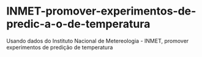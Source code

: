 # INMET-promover-experimentos-de-predic-a-o-de-temperatura
Usando dados do Instituto Nacional de Metereologia - INMET, promover experimentos de predição de temperatura
